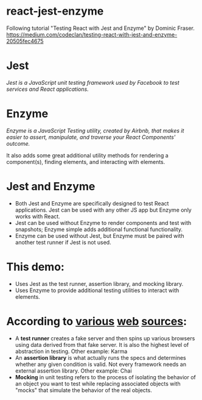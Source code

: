 # react-jest-enzyme
Following tutorial "Testing React with Jest and Enzyme" by Dominic Fraser.  https://medium.com/codeclan/testing-react-with-jest-and-enzyme-20505fec4675

# Jest
<em>Jest is a JavaScript unit testing framework used by Facebook to test services and React applications.</em>

# Enzyme
<em>Enzyme is a JavaScript Testing utility, created by Airbnb, that makes it easier to assert, manipulate, and traverse your React Components' outcome.</em>

It also adds some great additional utility methods for rendering a component(s), finding elements, and interacting with elements.

# Jest and Enzyme
<ul>
  <li>Both Jest and Enzyme are specifically designed to test React applications.  Jest can be used with any other JS app but Enzyme only works with React.</li>
  <li>Jest can be used without Enzyme to render components and test with snapshots;  Enzyme simple adds additional functional functionality.</li>
  <li>Enzyme can be used without Jest, but Enzyme must be paired with another test runner if Jest is not used.</li>
</ul>

#  This demo:
<ul>
  <li>Uses Jest as the test runner, assertion library, and mocking library.</li>
  <li>Uses Enzyme to provide additional testing utilities to interact with elements.</li>
</ul>

# According to [various](https://stackoverflow.com/questions/25678063/whats-the-difference-between-assertion-library-testing-framework-and-testing-e) [web](https://medium.com/@piraveenaparalogarajah/what-is-mocking-in-testing-d4b0f2dbe20a) [sources](https://amzotti.github.io/testing/2015/03/16/what-is-the-difference-between-a-test-runner-testing-framework-assertion-library-and-a-testing-plugin/):
<ul>
  <li>A <strong>test runner</strong> creates a fake server and then spins up various browsers using data derived from that fake server.  It is also the highest level of abstraction in testing.  Other example: Karma</li>
  <li>An <strong>assertion library</strong> is what actually runs the specs and determines whether any given condition is valid.  Not every framework needs an external assertion library.  Other example: Chai</li>
  <li><strong>Mocking</strong> in unit testing refers to the process of isolating the behavior of an object you want to test while replacing associated objects with "mocks" that simulate the behavior of the real objects.</li>
</ul>